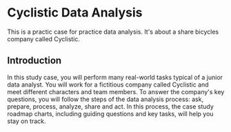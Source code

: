 
# Cyclistic Data Analysis
This is a practic case for practice data analysis. It's about a share bicycles company called Cyclistic.

## Introduction
In this study case, you will perform many real-world tasks typical of a 
junior 
data analyst. You will work for a fictitious company called Cyclistic and meet different characters and team members. To answer the company's key questions, you will follow the steps of the data analysis process: ask, prepare, process, analyze, share and act. In this process, the case study roadmap charts, including guiding questions and key tasks, will help you stay on track.
